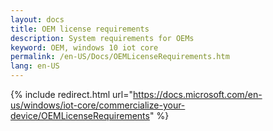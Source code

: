 ```yaml
---
layout: docs
title: OEM license requirements
description: System requirements for OEMs
keyword: OEM, windows 10 iot core
permalink: /en-US/Docs/OEMLicenseRequirements.htm
lang: en-US
---
```

{% include redirect.html url="https://docs.microsoft.com/en-us/windows/iot-core/commercialize-your-device/OEMLicenseRequirements" %}
